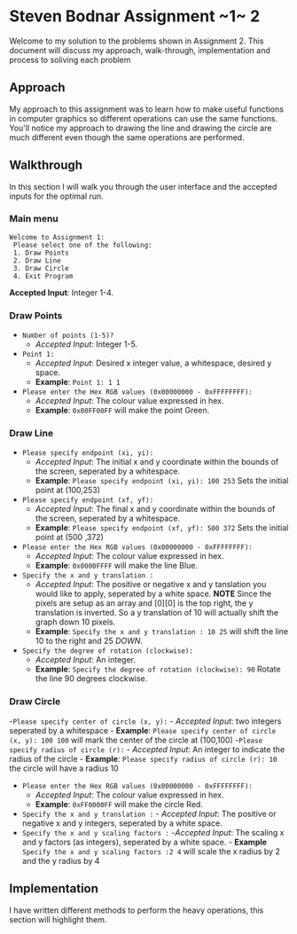 # Steven Bodnar Assignment ~1~ 2
Welcome to my solution to the problems shown in Assignment 2. This document will discuss my approach, walk-through, implementation and process to soliving each problem

## Approach
My approach to this assignment was to learn how to make useful functions in computer graphics so different operations can use the same functions. You'll notice my approach to drawing the line and drawing the circle are much different even though the same operations are performed.

## Walkthrough
In this section I will walk you through the user interface and the accepted inputs for the optimal run.
### Main menu
```` *********
Welcome to Assignment 1:
 Please select one of the following:
 1. Draw Points
 2. Draw Line
 3. Draw Circle
 4. Exit Program
 ````
 **Accepted Input**: Integer 1-4.
 
 ### Draw Points
 - `Number of points (1-5)?`
    - *Accepted Input*: Integer 1-5.
 - `Point 1: `
    - *Accepted Input*: Desired x integer value, a whitespace, desired y space. <br/>
    - **Example**: `Point 1: 1 1`
  - `Please enter the Hex RGB values (0x00000000 - 0xFFFFFFFF):`
    - *Accepted Input*: The colour value expressed in hex.
    - **Example**: `0x00FF00FF` will make the point Green.
###  Draw Line
  - `Please specify endpoint (xi, yi): `
    - *Accepted Input*: The initial x and y coordinate within the bounds of the screen, seperated by a whitespace.
    - **Example**: `Please specify endpoint (xi, yi): 100 253` Sets the initial point at (100,253)
  - `Please specify endpoint (xf, yf): `
      - *Accepted Input*: The final x and y coordinate within the bounds of the screen, seperated by a whitespace.
    - **Example**: `Please specify endpoint (xf, yf): 500 372` Sets the initial point at (500 ,372)
  - `Please enter the Hex RGB values (0x00000000 - 0xFFFFFFFF):`
    - *Accepted Input*: The colour value expressed in hex.
    - **Example**: `0x0000FFFF` will make the line Blue.    
  - `Specify the x and y translation :`
    - *Accepted Input*: The positive or negative x and y tanslation you would like to apply, seperated by a white space. **NOTE** Since     the pixels are setup as an array and [0][0] is the top right, the y translation is inverted. So a y translation of 10 will actually     shift the graph down 10 pixels.
    - **Example**: `Specify the x and y translation : 10 25` will shift the line 10 to the right and 25 *DOWN*.  
  - `Specify the degree of rotation (clockwise): `
    - *Accepted Input*: An integer.
    - **Example**: `Specify the degree of rotation (clockwise): 90` Rotate the line 90 degrees clockwise.
    
### Draw Circle
  -`Please specify center of circle (x, y):`
    - *Accepted Input*: two integers seperated by a whitespace
    - **Example**: `Please specify center of circle (x, y): 100 100` will mark the center of the circle at (100,100)
  -`Please specify radius of circle (r):`
    - *Accepted Input*: An integer to indicate the radius of the circle
    - **Example**: `Please specify radius of circle (r): 10` the circle will have a radius 10
  - `Please enter the Hex RGB values (0x00000000 - 0xFFFFFFFF):`
    - *Accepted Input*: The colour value expressed in hex.
    - **Example**: `0xFF0000FF` will make the circle Red.  
   - `Specify the x and y translation :`
    - *Accepted Input*: The positive or negative x and y integers, seperated by a white space. 
   - `Specify the x and y scaling factors :`
    -*Accepted Input*: The scaling x and y factors (as integers), seperated by a white space.
    - **Example** `Specify the x and y scaling factors :2 4` will scale the x radius by 2 and the y radius by 4

  
 

## Implementation
I have written different methods to perform the heavy operations, this section will highlight them.
